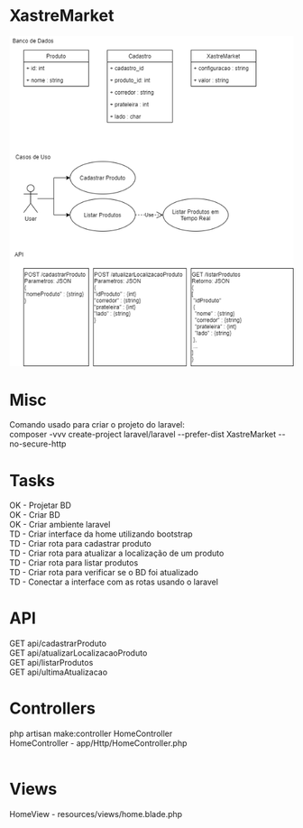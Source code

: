 # XastreMarket

![Documentação v0_16-09-2020](/doc/XastreMarket.png)<br />

# Misc

Comando usado para criar o projeto do laravel:<br />
composer -vvv create-project laravel/laravel --prefer-dist XastreMarket --no-secure-http

# Tasks

OK - Projetar BD<br />
OK - Criar BD<br />
OK - Criar ambiente laravel<br />
TD - Criar interface da home utilizando bootstrap<br />
TD - Criar rota para cadastrar produto<br />
TD - Criar rota para atualizar a localização de um produto<br />
TD - Criar rota para listar produtos<br />
TD - Criar rota para verificar se o BD foi atualizado<br />
TD - Conectar a interface com as rotas usando o laravel<br />

# API

GET api/cadastrarProduto<br />
GET api/atualizarLocalizacaoProduto<br />
GET api/listarProdutos<br />
GET api/ultimaAtualizacao<br />

# Controllers

php artisan make:controller HomeController<br />
HomeController - app/Http/HomeController.php<br />
<br />

# Views

HomeView - resources/views/home.blade.php<br />
